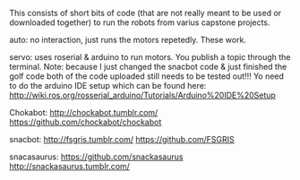 This consists of short bits of code (that are not really meant to be used or downloaded together) to run the robots from varius capstone projects.

auto: no interaction, just runs the motors repetedly. These work. 

servo: uses roserial & arduino to run motors. You publish a topic through the terminal. Note: because I just changed the snacbot code & just finished the golf code both of the code uploaded still needs to be tested out!!! Yo need to do the arduino IDE setup which can be found here: http://wiki.ros.org/rosserial_arduino/Tutorials/Arduino%20IDE%20Setup

Chokabot: 
http://chockabot.tumblr.com/
https://github.com/chockabot/chockabot

snacbot:
http://fsgris.tumblr.com/
https://github.com/FSGRIS

snacasaurus: 
https://github.com/snackasaurus
http://snackasaurus.tumblr.com/



